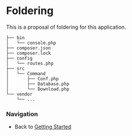 # Foldering

This is a proposal of foldering for this application.
```
├── bin
│   └── console.php
├── composer.json
├── composer.lock
├── config
│   └── routes.php
├── src
│   └── Command
│       ├── Conf.php
│       ├── Database.php
│       └── Download.php
└── vendor
    └── ...
```

### Navigation

* Back to [Getting Started](/docs/intro.md)
